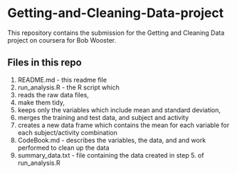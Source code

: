 # Getting-and-Cleaning-Data-project

This repository contains the submission for the Getting and Cleaning Data project on coursera for Bob Wooster.

## Files in this repo
1. README.md - this readme file
2. run_analysis.R - the R script which 
  1. reads the raw data files,
  2. make them tidy,
  3. keeps only the variables which include mean and standard deviation,
  4. merges the training and test data, and subject and activity
  5. creates a new data frame which contains the mean for each variable for each subject/activity combination
3. CodeBook.md - describes the variables, the data, and and work performed to clean up the data
4. summary_data.txt - file containing the data created in step 5. of run_analysis.R
